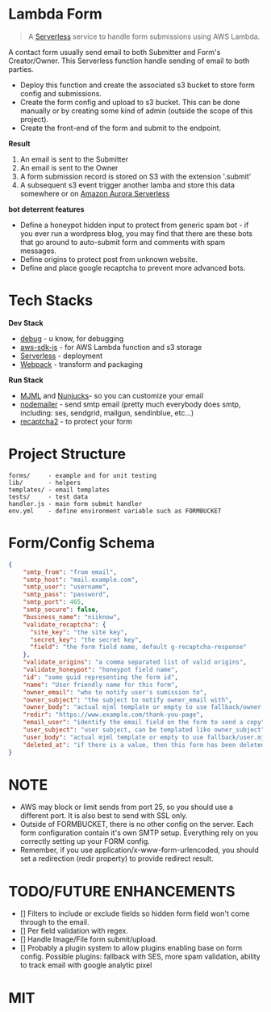 # Lambda Form
> A [Serverless](https://serverless.com/) service to handle form submissions using AWS Lambda.

A contact form usually send email to both Submitter and Form's Creator/Owner.  This Serverless function handle sending of email to both parties.

- Deploy this function and create the associated s3 bucket to store form config and submissions.
- Create the form config and upload to s3 bucket.  This can be done manually or by creating some kind of admin (outside the scope of this project).
- Create the front-end of the form and submit to the endpoint.

**Result**
1. An email is sent to the Submitter
2. An email is sent to the Owner
3. A form submission record is stored on S3 with the extension '.submit'
4. A subsequent s3 event trigger another lamba and store this data somewhere or on [Amazon Aurora Serverless](https://aws.amazon.com/rds/aurora/serverless/)

**bot deterrent features**
- Define a honeypot hidden input to protect from generic spam bot - if you ever run a wordpress blog, you may find that there are these bots that go around to auto-submit form and comments with spam messages.
- Define origins to protect post from unknown website.
- Define and place google recaptcha to prevent more advanced bots.

# Tech Stacks
**Dev Stack**
* [debug](https://github.com/visionmedia/debug) - u know, for debugging
* [aws-sdk-js](https://github.com/aws/aws-sdk-js) - for AWS Lambda function and s3 storage
* [Serverless](https://serverless.com/) - deployment
* [Webpack](https://github.com/webpack/webpack) - transform and packaging

**Run Stack**
* [MJML](https://mjml.io/) and [Nunjucks](https://mozilla.github.io/nunjucks/)- so you can customize your email
* [nodemailer](https://github.com/nodemailer/nodemailer) - send smtp email (pretty much everybody does smtp, including: ses, sendgrid, mailgun, sendinblue, etc...)
* [recaptcha2](https://github.com/fereidani/recaptcha2) - to protect your form

# Project Structure
```
forms/     - example and for unit testing
lib/       - helpers
templates/ - email templates
tests/     - test data
handler.js - main form submit handler
env.yml    - define environment variable such as FORMBUCKET
```

# Form/Config Schema
```json
{
    "smtp_from": "from email",
    "smtp_host": "mail.example.com",
    "smtp_user": "username",
    "smtp_pass": "password",
    "smtp_port": 465,
    "smtp_secure": false,
    "business_name": "niiknow",
    "validate_recaptcha": {
      "site_key": "the site key",
      "secret_key": "the secret key",
      "field": "the form field name, default g-recaptcha-response"
    },
    "validate_origins": "a comma separated list of valid origins",
    "validate_honeypot": "honeypot field name",
    "id": "some guid representing the form id",
    "name": "User friendly name for this form",
    "owner_email": "who to notify user's sumission to",
    "owner_subject": "the subject to notify owner_email with",
    "owner_body": "actual mjml template or empty to use fallback/owner.mjml",
    "redir": "https://www.example.com/thank-you-page",
    "email_user": "identify the email field on the form to send a copy",
    "user_subject": "user subject, can be templated like owner_subject",
    "user_body": "actual mjml template or empty to use fallback/user.mjml",
    "deleted_at": "if there is a value, then this form has been deleted"
}
```

# NOTE
* AWS may block or limit sends from port 25, so you should use a different port.  It is also best to send with SSL only.
* Outside of FORMBUCKET, there is no other config on the server. Each form configuration contain it's own SMTP setup.  Everything rely on you correctly setting up your FORM config.
* Remember, if you use application/x-www-form-urlencoded, you should set a redirection (redir property) to provide redirect result.

# TODO/FUTURE ENHANCEMENTS
- [] Filters to include or exclude fields so hidden form field won't come through to the email.
- [] Per field validation with regex.
- [] Handle Image/File form submit/upload.
- [] Probably a plugin system to allow plugins enabling base on form config.  Possible plugins:  fallback with SES, more spam validation, ability to track email with google analytic pixel

# MIT
